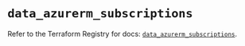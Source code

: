 # `data_azurerm_subscriptions`

Refer to the Terraform Registry for docs: [`data_azurerm_subscriptions`](https://registry.terraform.io/providers/hashicorp/azurerm/4.17.0/docs/data-sources/subscriptions).
